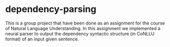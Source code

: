 # dependency-parsing
This is a group project that have been done as an assignment for the course of Natural Language Understanding. In this assignment we implemented a neural parser to output the dependency syntactic structure (in CoNLLU format) of an input given sentence.
